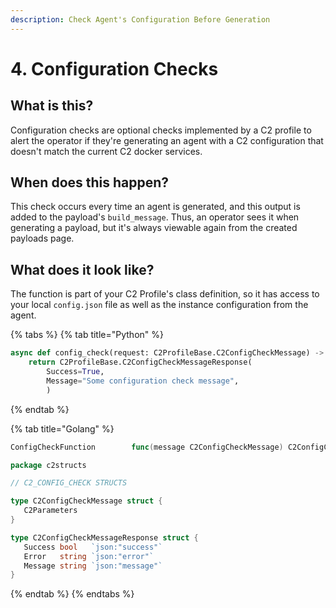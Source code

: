 ```yaml
---
description: Check Agent's Configuration Before Generation
---
```


# 4. Configuration Checks

## What is this?

Configuration checks are optional checks implemented by a C2 profile to alert the operator if they're generating an agent with a C2 configuration that doesn't match the current C2 docker services.

## When does this happen?

This check occurs every time an agent is generated, and this output is added to the payload's `build_message`. Thus, an operator sees it when generating a payload, but it's always viewable again from the created payloads page.

## What does it look like?

The function is part of your C2 Profile's class definition, so it has access to your local `config.json` file as well as the instance configuration from the agent.



{% tabs %}
{% tab title="Python" %}
```python
async def config_check(request: C2ProfileBase.C2ConfigCheckMessage) -> C2ProfileBase.C2ConfigCheckMessageResponse:
    return C2ProfileBase.C2ConfigCheckMessageResponse(
        Success=True,
        Message="Some configuration check message",
        )
```
{% endtab %}

{% tab title="Golang" %}


```go
ConfigCheckFunction        func(message C2ConfigCheckMessage) C2ConfigCheckMessageResponse 
```



```go
package c2structs

// C2_CONFIG_CHECK STRUCTS

type C2ConfigCheckMessage struct {
   C2Parameters
}

type C2ConfigCheckMessageResponse struct {
   Success bool   `json:"success"`
   Error   string `json:"error"`
   Message string `json:"message"`
}
```
{% endtab %}
{% endtabs %}
